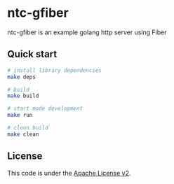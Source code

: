 # ntc-gfiber
ntc-gfiber is an example golang http server using Fiber

## Quick start
```bash
# install library dependencies
make deps

# build
make build

# start mode development
make run

# clean build
make clean
```


## License
This code is under the [Apache License v2](https://www.apache.org/licenses/LICENSE-2.0).  